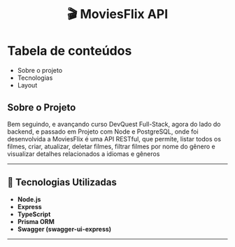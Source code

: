 <h1 align="center">🎬 MoviesFlix API</h1>

Tabela de conteúdos
=================

   * Sobre o projeto
   * Tecnologias
   * Layout
## Sobre o Projeto

<P>Bem seguindo, e avançando curso DevQuest Full-Stack, agora do lado do backend, e passado em Projeto com Node e PostgreSQL, onde foi desenvolvida a MoviesFlix é uma API RESTful, que permite, listar todos os filmes, criar, atualizar, deletar filmes, filtrar filmes por nome do gênero e visualizar detalhes relacionados a idiomas e gêneros</P>

---

## 🚀 Tecnologias Utilizadas

- **Node.js**
- **Express**
- **TypeScript**
- **Prisma ORM**
- **Swagger (swagger-ui-express)**

---
